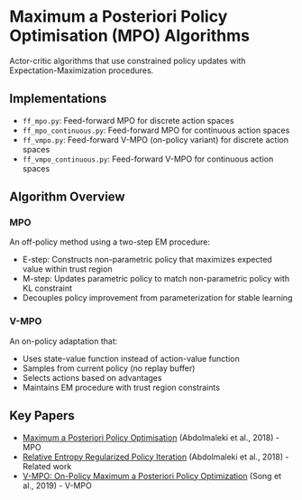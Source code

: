 # Maximum a Posteriori Policy Optimisation (MPO) Algorithms

Actor-critic algorithms that use constrained policy updates with Expectation-Maximization procedures.

## Implementations
- `ff_mpo.py`: Feed-forward MPO for discrete action spaces
- `ff_mpo_continuous.py`: Feed-forward MPO for continuous action spaces
- `ff_vmpo.py`: Feed-forward V-MPO (on-policy variant) for discrete action spaces
- `ff_vmpo_continuous.py`: Feed-forward V-MPO for continuous action spaces

## Algorithm Overview

### MPO
An off-policy method using a two-step EM procedure:
- E-step: Constructs non-parametric policy that maximizes expected value within trust region
- M-step: Updates parametric policy to match non-parametric policy with KL constraint
- Decouples policy improvement from parameterization for stable learning

### V-MPO
An on-policy adaptation that:
- Uses state-value function instead of action-value function
- Samples from current policy (no replay buffer)
- Selects actions based on advantages
- Maintains EM procedure with trust region constraints

## Key Papers
- [Maximum a Posteriori Policy Optimisation](https://arxiv.org/abs/1806.06920) (Abdolmaleki et al., 2018) - MPO
- [Relative Entropy Regularized Policy Iteration](https://arxiv.org/abs/1812.02256) (Abdolmaleki et al., 2018) - Related work
- [V-MPO: On-Policy Maximum a Posteriori Policy Optimization](https://arxiv.org/abs/1909.12238) (Song et al., 2019) - V-MPO
